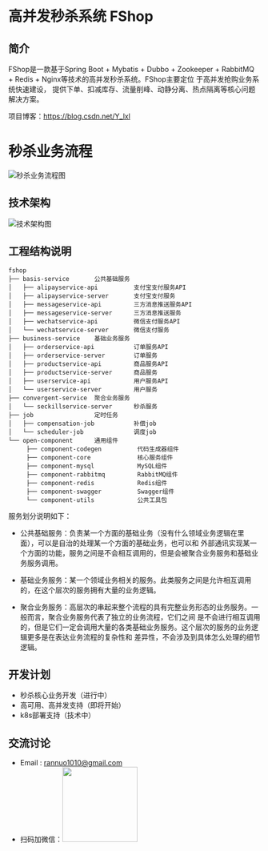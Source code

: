 # 高并发秒杀系统 FShop

## 简介
FShop是一款基于Spring Boot + Mybatis + Dubbo + Zookeeper + RabbitMQ + Redis + Nginx等技术的高并发秒杀系统。FShop主要定位
于高并发抢购业务系统快速建设， 提供下单、扣减库存、流量削峰、动静分离、热点隔离等核心问题解决方案。

项目博客：https://blog.csdn.net/Y_lxl

# 秒杀业务流程
![秒杀业务流程图](https://img-blog.csdnimg.cn/20200923221825317.jpg?x-oss-process=image/watermark,type_ZmFuZ3poZW5naGVpdGk,shadow_10,text_aHR0cHM6Ly9ibG9nLmNzZG4ubmV0L1lfbHhs,size_16,color_FFFFFF,t_70#pic_center)

## 技术架构

![技术架构图](https://img-blog.csdnimg.cn/20200905155732861.png?x-oss-process=image/watermark,type_ZmFuZ3poZW5naGVpdGk,shadow_10,text_aHR0cHM6Ly9ibG9nLmNzZG4ubmV0L1lfbHhs,size_16,color_FFFFFF,t_70#pic_center)

## 工程结构说明
```
fshop
├── basis-service       公共基础服务
│   ├── alipayservice-api          支付宝支付服务API
│   ├── alipayservice-server       支付宝支付服务
│   ├── messageservice-api         三方消息推送服务API
│   ├── messageservice-server      三方消息推送服务
│   ├── wechatservice-api          微信支付服务API
│   └── wechatservice-server       微信支付服务
├── business-service    基础业务服务
│   ├── orderservice-api           订单服务API
│   ├── orderservice-server        订单服务
│   ├── productservice-api         商品服务API
│   ├── productservice-server      商品服务
│   ├── userservice-api            用户服务API
│   └── userservice-server         用户服务
├── convergent-service  聚合业务服务
│   └── seckillservice-server      秒杀服务
├── job                 定时任务
│   ├── compensation-job           补偿job
│   └── scheduler-job              调度job
└── open-component      通用组件
     ├── component-codegen          代码生成器组件
     ├── component-core             核心服务组件
     ├── component-mysql            MySQL组件
     ├── component-rabbitmq         RabbitMQ组件
     ├── component-redis            Redis组件
     ├── component-swagger          Swagger组件
     └── component-utils            公共工具包
```
服务划分说明如下：

* 公共基础服务：负责某一个方面的基础业务（没有什么领域业务逻辑在里面），可以是自治的处理某一个方面的基础业务，也可以和
外部通讯实现某一个方面的功能，服务之间是不会相互调用的，但是会被聚合业务服务和基础业务服务调用。

* 基础业务服务：某一个领域业务相关的服务。此类服务之间是允许相互调用的，在这个层次的服务拥有大量的业务逻辑。

* 聚合业务服务：高层次的串起来整个流程的具有完整业务形态的业务服务。一般而言，聚合业务服务代表了独立的业务流程，它们之间
是不会进行相互调用的，但是它们一定会调用大量的各类基础业务服务。这个层次的服务的业务逻辑更多是在表达业务流程的复杂性和
差异性，不会涉及到具体怎么处理的细节逻辑。

## 开发计划

* 秒杀核心业务开发（进行中）
* 高可用、高并发支持（即将开始）
* k8s部署支持（技术中）

## 交流讨论

* Email : rannuo1010@gmail.com
* 扫码加微信：<img src="https://img-blog.csdnimg.cn/20200905163751931.png?x-oss-process=image/watermark,type_ZmFuZ3poZW5naGVpdGk,shadow_10,text_aHR0cHM6Ly9ibG9nLmNzZG4ubmV0L1lfbHhs,size_16,color_FFFFFF,t_70#pic_center"  height="150" width="150">




